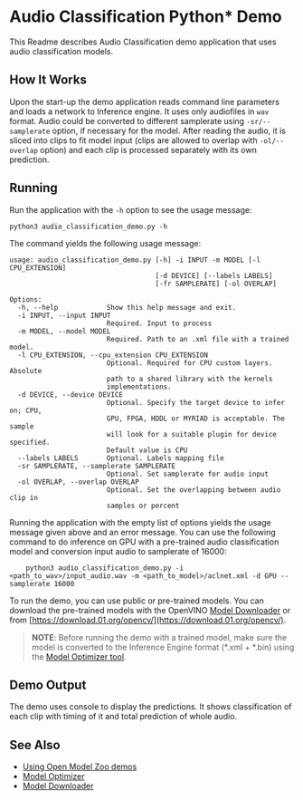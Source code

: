 # Audio Classification Python\* Demo

This Readme describes Audio Classification demo application that uses audio classification models. 

## How It Works

Upon the start-up the demo application reads command line parameters and loads a network to Inference engine. It uses only audiofiles in `wav` format. Audio could be converted to different samplerate using `-sr/--samplerate` option, if necessary for the model. After reading the audio, it is sliced into clips to fit model input (clips are allowed to overlap with `-ol/--overlap` option) and each clip is processed separately with its own prediction. 

## Running

Run the application with the `-h` option to see the usage message:
```
python3 audio_classification_demo.py -h
```
The command yields the following usage message:
```
usage: audio_classification_demo.py [-h] -i INPUT -m MODEL [-l CPU_EXTENSION]
                                    [-d DEVICE] [--labels LABELS]
                                    [-fr SAMPLERATE] [-ol OVERLAP]

Options:
  -h, --help            Show this help message and exit.
  -i INPUT, --input INPUT
                        Required. Input to process
  -m MODEL, --model MODEL
                        Required. Path to an .xml file with a trained model.
  -l CPU_EXTENSION, --cpu_extension CPU_EXTENSION
                        Optional. Required for CPU custom layers. Absolute
                        path to a shared library with the kernels
                        implementations.
  -d DEVICE, --device DEVICE
                        Optional. Specify the target device to infer on; CPU,
                        GPU, FPGA, HDDL or MYRIAD is acceptable. The sample
                        will look for a suitable plugin for device specified.
                        Default value is CPU
  --labels LABELS       Optional. Labels mapping file
  -sr SAMPLERATE, --samplerate SAMPLERATE
                        Optional. Set samplerate for audio input
  -ol OVERLAP, --overlap OVERLAP
                        Optional. Set the overlapping between audio clip in
                        samples or percent
```
Running the application with the empty list of options yields the usage message given above and an error message.
You can use the following command to do inference on GPU with a pre-trained audio classification model and conversion input audio to samplerate of 16000:
```
    python3 audio_classification_demo.py -i <path_to_wav>/input_audio.wav -m <path_to_model>/aclnet.xml -d GPU --samplerate 16000
```

To run the demo, you can use public or pre-trained models. You can download the pre-trained models with the OpenVINO [Model Downloader](../../../tools/downloader/README.md) or from [https://download.01.org/opencv/](https://download.01.org/opencv/).

> **NOTE**: Before running the demo with a trained model, make sure the model is converted to the Inference Engine format (\*.xml + \*.bin) using the [Model Optimizer tool](https://docs.openvinotoolkit.org/latest/_docs_MO_DG_Deep_Learning_Model_Optimizer_DevGuide.html).

## Demo Output

The demo uses console to display the predictions. It shows classification of each clip with timing of it and total prediction of whole audio.

## See Also
* [Using Open Model Zoo demos](../../README.md)
* [Model Optimizer](https://docs.openvinotoolkit.org/latest/_docs_MO_DG_Deep_Learning_Model_Optimizer_DevGuide.html)
* [Model Downloader](../../../tools/downloader/README.md)
